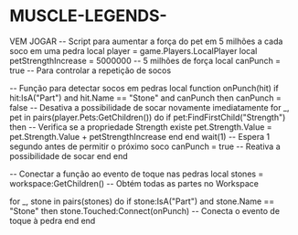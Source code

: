 # MUSCLE-LEGENDS-
VEM JOGAR
-- Script para aumentar a força do pet em 5 milhões a cada soco em uma pedra
local player = game.Players.LocalPlayer
local petStrengthIncrease = 5000000 -- 5 milhões de força
local canPunch = true -- Para controlar a repetição de socos

-- Função para detectar socos em pedras
local function onPunch(hit)
    if hit:IsA("Part") and hit.Name == "Stone" and canPunch then
        canPunch = false -- Desativa a possibilidade de socar novamente imediatamente
        for _, pet in pairs(player.Pets:GetChildren()) do
            if pet:FindFirstChild("Strength") then -- Verifica se a propriedade Strength existe
                pet.Strength.Value = pet.Strength.Value + petStrengthIncrease
            end
        end
        wait(1) -- Espera 1 segundo antes de permitir o próximo soco
        canPunch = true -- Reativa a possibilidade de socar
    end
end

-- Conectar a função ao evento de toque nas pedras
local stones = workspace:GetChildren() -- Obtém todas as partes no Workspace

for _, stone in pairs(stones) do
    if stone:IsA("Part") and stone.Name == "Stone" then
        stone.Touched:Connect(onPunch) -- Conecta o evento de toque à pedra
    end
end
